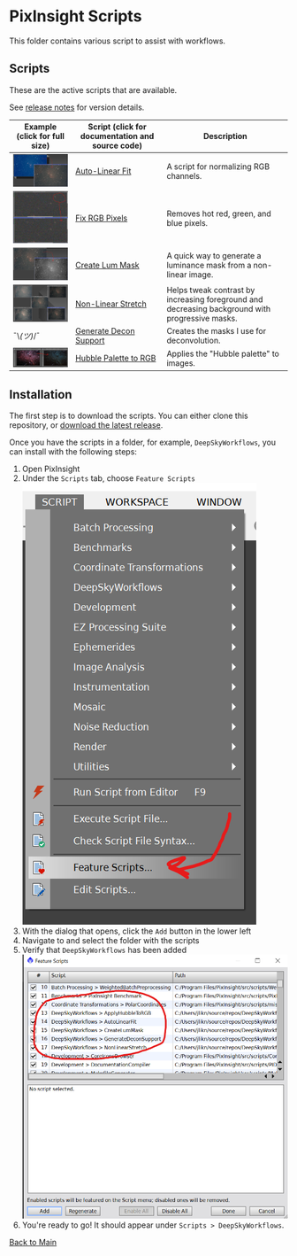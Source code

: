 # PixInsight Scripts

This folder contains various script to assist with workflows.

## Scripts

These are the active scripts that are available.

See [release notes](./releases.md) for version details.

|Example (click for full size)|Script (click for documentation and source code)|Description|
|---|---|---|
|[![Thumbnail](./docs/images/autolinearfitexample_thumb.png)](./docs/images/autolinearfitexample.png)|[Auto-Linear Fit](./docs/autoLinearFit.md)|A script for normalizing RGB channels.|
|[![Thumbnail](./docs/images/fixrgbgoodexample_thumb.png)](./docs/images/fixrgbgoodexample.png)|[Fix RGB Pixels](./docs/fixRGBPixels.md)|Removes hot red, green, and blue pixels.|
|[![Thumbnail](./docs/images/createlummask_thumb.png)](./docs/images/createlummask.png)|[Create Lum Mask](./docs/createLumMask.md)|A quick way to generate a luminance mask from a non-linear image.|
|[![Thumbnail](./docs/images/nonlinearstretchexample_thumb.png)](./docs/images/nonlinearstretchexample.png)|[Non-Linear Stretch](./docs/nonLinearStretch.md)|Helps tweak contrast by increasing foreground and decreasing background with progressive masks.
|¯\\_(ツ)_/¯|[Generate Decon Support](./docs/generateDeconSupport.md)|Creates the masks I use for deconvolution.|
|[![Thumbnail](./docs/images/pillars_thumb.png)](./docs/images/pillars.png)|[Hubble Palette to RGB](./docs/applyHubbleToRGB.md)|Applies the "Hubble palette" to images.|

## Installation

The first step is to download the scripts. You can either clone this repository, or [download the latest release](https://github.com/DeepSkyWorkflows/DeepSkyWorkflowScripts/releases).

Once you have the scripts in a folder, for example, `DeepSkyWorkflows`, you can install with the following steps:

1. Open PixInsight
2. Under the `Scripts` tab, choose `Feature Scripts`
   ![Feature scripts](./docs/images/step1.png)
3. With the dialog that opens, click the `Add` button in the lower left
4. Navigate to and select the folder with the scripts
5. Verify that `DeepSkyWorkflows` has been added
   ![Verify](./docs/images/confirmscriptadd.png)
6. You're ready to go! It should appear under `Scripts > DeepSkyWorkflows`.

[Back to Main](../README.md)
